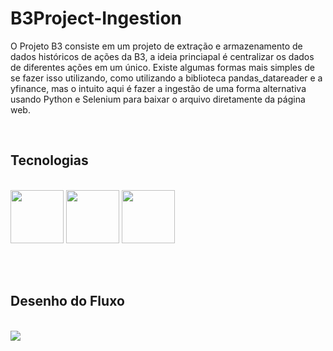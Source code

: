 # B3Project-Ingestion
<html>

<div class="introduction">
<p>
O Projeto B3 consiste em um projeto de extração e armazenamento de dados históricos de ações da B3, a ideia princiapal é centralizar os dados de diferentes ações em um único. Existe algumas formas mais simples de se fazer isso utilizando, como utilizando a biblioteca pandas_datareader e a yfinance, mas o intuito aqui é fazer a ingestão de uma forma alternativa usando Python e Selenium para baixar o arquivo diretamente da página web.
</p>
</div>

<br>
<div class="tech">
<h2>Tecnologias</h2><br>
<tr>
<td><img src="https://github.com/povoaaires/B3Project/blob/main/assets/ADF.png" style="width=180; height:85px;"></td>
<td><img src="https://github.com/povoaaires/B3Project/blob/main/assets/azure%20SQL.png"style="width=380; height:85px;"></td>
<td><img src="https://github.com/povoaaires/B3Project/blob/main/assets/logicapp.png"style="width=180; height:85px;"></td>

</tr>

</div>



<br><br>
<div class="flow">
<h2>Desenho do Fluxo</h2><br>

<img src="https://github.com/povoaaires/B3Project/blob/main/assets/B3Project-Architecture-v1.png">

</div>

</html>
